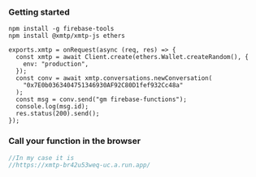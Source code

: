### Getting started

```tsx
npm install -g firebase-tools
npm install @xmtp/xmtp-js ethers
```

```tsx
exports.xmtp = onRequest(async (req, res) => {
  const xmtp = await Client.create(ethers.Wallet.createRandom(), {
    env: "production",
  });
  const conv = await xmtp.conversations.newConversation(
    "0x7E0b0363404751346930AF92C80D1fef932Cc48a"
  );
  const msg = conv.send("gm firebase-functions");
  console.log(msg.id);
  res.status(200).send();
});
```

### Call your function in the browser

```jsx
//In my case it is
//https://xmtp-br42u53weq-uc.a.run.app/
```
